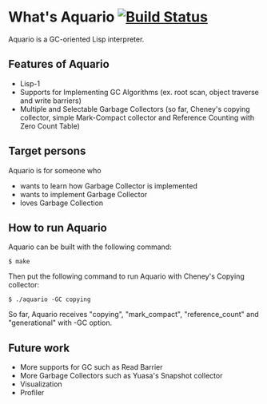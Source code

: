 # What's Aquario [![Build Status](https://travis-ci.org/hikarin/aquario.png?branch=master)](https://travis-ci.org/hikarin/aquario)

Aquario is a GC-oriented Lisp interpreter. 

## Features of Aquario
* Lisp-1
* Supports for Implementing GC Algorithms
  (ex. root scan, object traverse and write barriers)
* Multiple and Selectable Garbage Collectors (so far, Cheney's copying collector,
  simple Mark-Compact collector and Reference Counting with Zero Count Table)

## Target persons

  Aquario is for someone who
  * wants to learn how Garbage Collector is implemented
  * wants to implement Garbage Collector
  * loves Garbage Collection

## How to run Aquario

  Aquario can be built with the following command:

    $ make

  Then put the following command to run Aquario with Cheney's Copying collector:

    $ ./aquario -GC copying

  So far, Aquario receives "copying", "mark_compact", "reference_count" and "generational" with -GC option.

## Future work

* More supports for GC such as Read Barrier
* More Garbage Collectors such as Yuasa's Snapshot collector
* Visualization
* Profiler
